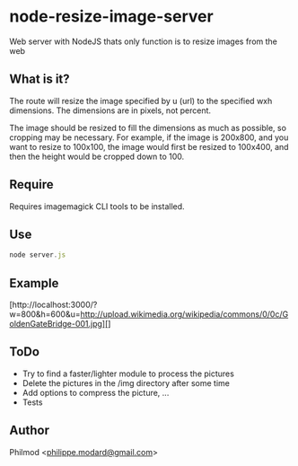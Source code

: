 # node-resize-image-server

  Web server with NodeJS thats only function is to resize images from the web

## What is it?
The route will resize the image specified by u (url) to the specified wxh dimensions. The dimensions are in pixels, not percent.

The image should be resized to fill the dimensions as much as possible, so cropping may be necessary. For example, if the image
is 200x800, and you want to resize to 100x100, the image would first be resized to 100x400, and then the height would be cropped
down to 100.

## Require
Requires imagemagick CLI tools to be installed. 

## Use
```js
node server.js
```

## Example
[http://localhost:3000/?w=800&h=600&u=http://upload.wikimedia.org/wikipedia/commons/0/0c/GoldenGateBridge-001.jpg][]

[http://localhost:3000/?w=800&h=600&u=http://upload.wikimedia.org/wikipedia/commons/0/0c/GoldenGateBridge-001.jpg]: http://localhost:3000/?w=800&h=600&u=http://upload.wikimedia.org/wikipedia/commons/0/0c/GoldenGateBridge-001.jpg

## ToDo
  - Try to find a faster/lighter module to process the pictures
  - Delete the pictures in the /img directory after some time
  - Add options to compress the picture, ...
  - Tests

## Author

Philmod &lt;philippe.modard@gmail.com&gt;